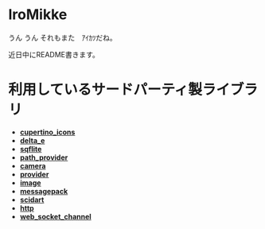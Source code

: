 # IroMikke

うん うん それもまた　ｱｲｶﾂだね。

近日中にREADME書きます。

# 利用しているサードパーティ製ライブラリ
- **[cupertino_icons](https://pub.dev/packages/cupertino_icons)**
- **[delta_e](https://pub.dev/packages/delta_e)**
- **[sqflite](https://pub.dev/packages/sqflite)**
- **[path_provider](https://pub.dev/packages/path_provider)**
- **[camera](https://pub.dev/packages/camera)**
- **[provider](https://pub.dev/packages/provider)**
- **[image](https://pub.dev/packages/image)**
- **[messagepack](https://pub.dev/packages/messagepack)**
- **[scidart](https://pub.dev/packages/scidart)**
- **[http](https://pub.dev/packages/http)**
- **[web_socket_channel](https://pub.dev/packages/web_socket_channel)**